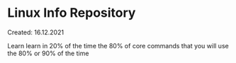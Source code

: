 
# Linux Info Repository

Created: 16.12.2021

Learn learn in 20% of the time the 80% of core commands that you will use the 80% or 90% of the time
